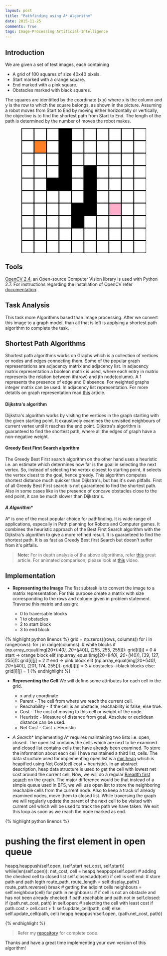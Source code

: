 ```yaml
---
layout: post
title: "Pathfinding using A* Algorithm"
date: 2015-11-25
comments: True
tags: Image-Processing Artificial-Intelligence
---
```


## Introduction

We are given a set of test images, each containing

* A grid of 100 squares of size 40x40 pixels.
* Start marked with a orange square.
* End marked with a pink square.
* Obstacles marked with black squares.

The squares are identified by the coordinate (x,y) where x is the column and y is the row to which the square belongs, as shown in the picture. Assuming a robot moves from Start to End by moving either horizontally or vertically, the objective is to find the shortest path from Start to End. The length of the path is determined by the number of moves the robot makes.

<center><img src="/assets/short_path.png" alt="Shortest Path" style="width:400px;height:400px;"/></center>

## Tools

[OpenCV 2.4](http://sourceforge.net/projects/opencvlibrary/files/opencv-win/), an Open-source Computer Vision library is used with Python 2.7. For instructions regarding the installation of OpenCV refer [documentation](http://docs.opencv.org/2.4/doc/tutorials/introduction/windows_install/windows_install.html#windows-install-prebuild).

## Task Analysis

This task more Algorithms based than Image processing. After we convert this image to a graph model, than all that is left is applying a shortest path algorithm to complete the task.

## Shortest Path Algorithms

Shortest path algorithms works on Graphs which is a collection of vertices or nodes and edges connecting them. Some of the popular graph representations are adjacency matrix and adjacency list. In adjacency matrix representation a boolean matrix is used, where each entry in matrix represents the relation between ith(row) and jth node(column). A 1 represents the presence of edge and 0 absence. For weighted graphs integer matrix can be used. In adjacency list representation. For more detatils on graph representation read [this](https://www.hackerearth.com/notes/graph-theory-part-i/) article.

#### **Dijkstra's algorithm**

Dijkstra's algorithm works by visiting the vertices in the graph starting with the given starting point. It exaustively examines the unvisited neighbours of current vertex until it reaches the end point. Dijkstra's algorithm is guaranteed to find the shortest path, where all the edges of graph have a non-negative weight. 

#### **Greedy Best First Search algorithm**

The Greedy Best First search algorithm on the other hand uses a heuristic i.e. an estimate which determines how far is the goal in selecting the next vertex. So, instead of selecting the vertex closest to starting point, it selects the vertex clsest to the goal, hence greedy. This algorithm computes shortest distance much quicker than Dijkstra's, but has it's own pitfalls. First of all Greedy Best First search is not guaranteed to find the shortest path. Also in some cases like in the presence of concave obstacles close to the end point, it can be much slower than Dijkstra's.

#### **A* Algorithm**

A* is one of the most popular choice for pathfinding. It is wide range of applications, especally in Path planning for Robots and Computer games. It combines the heuristic approach of the Best First Search algorithm with the Dijkstra's algorithm to give a more refined result. It is guaranteed to find the shortest path. It is as fast as Greedy Best first Search but doesn't suffer from it's pitfalls.

> **Note:** For in depth analysis of the above algorithms, refer [this](http://theory.stanford.edu/~amitp/GameProgramming/AStarComparison.html) great article. For animated comparison, please look at [this](https://www.youtube.com/watch?v=cSxnOm5aceA) video.

## Implementation

* **Representing the Image**
The fist subtask is to convert the image to a matrix representation. For this purpose create a matrix with size corresponding to the rows and column given in problem statement. Traverse this matrix and assign:

	- 0 to traversable blocks
	- 1 to obstacles
	- 2 to start block
	- 3 to end block 

{% highlight python linenos %}
grid = np.zeros((rows, columns))
for i in range(rows):
	for j in range(columns):
		# white blocks
		if (np.array_equal(img[20+(i*40), 20+(j*40)], [255, 255, 255])):
			grid[i][j] = 0
		# start -> orange block
		elif (np.array_equal(img[20+(i*40), 20+(j*40)], [39, 127, 255])):
			grid[i][j] = 2
		# end -> pink block
		elif (np.array_equal(img[20+(i*40), 20+(j*40)], [201, 174, 255])):
			grid[i][j] = 3
		# obstacles ->black blocks
		else:
			grid[i][j] = 1
{% endhighlight %}

* **Representing the Cell**
We will define some attributes for each cell in the grid.  

	- x and y coordinate
	- Parent - The cell from where we reach the current cell.
	- Reachability - If the cell is an obstacle, reachability is false, else true.
	- Cost - The cost of moving to this cell or weight of the node.
	- Heuristic - Measure of distance from goal. Absolute or euclidean distance can be used.
	- Net Cost - Cost + Heuristic

* **A* Search**
Implementing A* requires maintaining two lists i.e. open, closed. The open list contains the cells which are next to be examined and closed list contains cells that have already been examined. To store the information about each cell I have maintained a third list, cells. The data structure used for implementing open list is a [min heap](https://www.hackerearth.com/notes/heaps-and-priority-queues/) which is heapified using Net Cost(cell cost + heuristic). In an abstract description, heap data structure is used to get the cell with lowest net cost around the current cell. Now, we will do a regular [Breadth first search](https://www.hackerearth.com/notes/graph-theory-part-i/) on the graph. The major difference would be that instead of a simple queue used in BFS, we will use open list to store the neighboring reachable cells from the current node. Also to keep a track of already examined nodes, move them to closed list. While traversing the graph we will regularly update the parent of the next cell to be visited with current cell which will be used to track the path we have taken. We exit this loop as soon as we reach the node marked as end.

{% highlight python linenos %}

# pushing the first element in open queue
heapq.heappush(self.open, (self.start.net_cost, self.start))
while(len(self.open)):
	net_cost, cell = heapq.heappop(self.open)
	# adding the checked cell to closed list
	self.closed.add(cell)
	if cell is self.end:
		# store path and path legth
		route_path, route_length = self.display_path()
		route_path.reverse()
		break
	# getting the adjoint cells
	neighbours = self.neighbour(cell)
	for path in neighbours:
		# if cell is not an obstacle and has not been already checked
		if path.reachable and path not in self.closed:
			if (path.net_cost, path) in self.open:
				# selecting the cell with least cost
				if path.cost > cell.cost + 1:
					self.update_cell(path, cell)
			else:
				self.update_cell(path, cell)
				heapq.heappush(self.open, (path.net_cost, path))

{% endhighlight %} 


> Refer my [repository](https://github.com/IshankGulati/Image-Processing/tree/master/Astar%20Search) for complete code.


Thanks and have a great time implementing your own version of this algorithm!